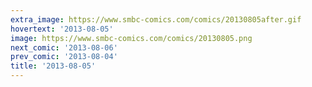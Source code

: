 ```yaml
---
extra_image: https://www.smbc-comics.com/comics/20130805after.gif
hovertext: '2013-08-05'
image: https://www.smbc-comics.com/comics/20130805.png
next_comic: '2013-08-06'
prev_comic: '2013-08-04'
title: '2013-08-05'
---
```


